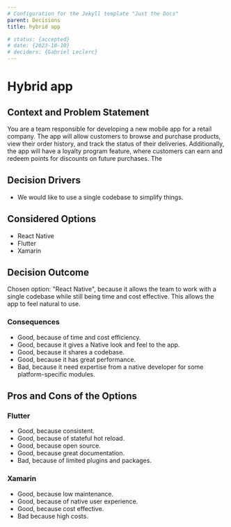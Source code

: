 ```yaml
---
# Configuration for the Jekyll template "Just the Docs"
parent: Decisions
title: hybrid app

# status: {accepted}
# date: {2023-10-10}
# deciders: {Gabriel Leclerc}
---
```

# Hybrid app

## Context and Problem Statement

You are a team responsible for developing a new mobile app for a retail company. The app will allow customers to browse and purchase products, view their order history, and track the status of their deliveries. Additionally, the app will have a loyalty program feature, where customers can earn and redeem points for discounts on future purchases. The 

## Decision Drivers

* We would like to use a single codebase to simplify things.

## Considered Options

* React Native
* Flutter
* Xamarin

## Decision Outcome

Chosen option: "React Native", because it allows the team to work with a single codebase while still being time and cost effective. This allows the app to feel natural to use.

### Consequences

* Good, because of time and cost efficiency.
* Good, because it gives a Native look and feel to the app.
* Good, because it shares a codebase.
* Good, because it has great performance.
* Bad, because it need expertise from a native developer for some platform-specific modules.

## Pros and Cons of the Options

### Flutter

* Good, because consistent.
* Good, because of stateful hot reload.
* Good, because open source.
* Good, because great documentation.
* Bad, because of limited plugins and packages.

### Xamarin

* Good, because low maintenance.
* Good, because of native user experience.
* Good, because cost effective.
* Bad because high costs.
